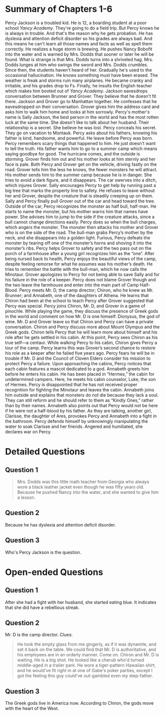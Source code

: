 # Summary of Chapters 1-6
Percy Jackson is a troubled kid. He is 12, a boarding student at a poor school _Yancy Academy_. They're going to do a field trip. But Percy knows he is always in trouble. And that's the reason why he gets probation. He has dyslexia and attention deficit disorder so his grades are always bad. And this means he can't learn all those names and facts as well as spell them correctly. He realizes a huge storm is brewing. He pushes Nancy Bobofit into the water and is warned by Mrs. Dodds that sooner or later he will be found. What is strange is that Mrs. Dodds turns into a shriveled hag. Mrs. Dodds lunges at him who swings the sword and Mrs. Dodds crumbles. Since then, the students haven't heard of her. Gradually he's used to the occasional hallucination. He knows something must have been erased. The weather is freak and storms ruin many airplanes. He became cranky and irritable, and his grades drop to Fs. Finally, he insults the English teacher which makes him booted out of _Yancy Academy_. Jackson eavesdrops conversation between Brunner and Grover. They believe that he doesn't fit there. Jackson and Grover go to Manhattan together. He confesses that he eavesdropped on their conversation. Grover gives him the address card and asks him to walk him home and looks at him sorrowly. Percy's mother's name is Sally Jackson, the best person in the world and has the most rotten luck at the same time. She doesn't like to talk about her husband. Their relationship is a secret. She believe he was lost. Percy conceals his secret. They go on vacation to Montauk. Percy asks about his fathers, knowing his father is kind, handsome, and powerful. He leave before Percy was born. Percy remembers scary things that happened to him. He just doesn't want to tell the truth. His father wants him to go to a summer camp which means saying goodbye for good. The hurricane comes, and the outside is storming. Grover finds him out and his mother looks at him sternly and her face is pale. Both Percy and Grover get on the vehicle, driving fastly on the road. Grover tells him the less he knows, the fewer monsters he will attract. His mother sends him to the summer camp because he is in danger. She tries to avoid a dark figure, and it disappears. The car swerves into a ditch, which injures Grover. Sally encourages Percy to get help by running past a big tree that marks the property line to safety. He refuses to leave without her and Grover, despite the creature that is steadily creeping up on them. Sally and Percy finally pull Grover out of the car and head toward the tree. Outside of the car, Percy recognizes the monster as half bull, half-man. He starts to name the monster, but his mother warns him that names have power. She advises him to jump to the side if the creature attacks, since a bull cannot change directions easily. Percy does so when the bull charges, which angers the monster. The monster then attacks his mother and Grover who is on the side of the road. The bull-man grabs Percy’s mother by the neck, and she disappears into a golden light. Furious, Percy defeats the monster by tearing off one of the monster’s horns and shoving it into the monster’s ribs. Percy helps Grover to safety and the two pass out on the porch of a farmhouse after a young girl recognizes him as the “one”. After being nursed back to health, Percy enjoys the beautiful views of the camp, despite feeling remorse for what he assumes was his mother’s death. He tries to remember the battle with the bull-man, which he now calls the Minotaur. Grover apologizes to Percy for not being able to save Sally and for his failure in the role of a keeper. Percy does not blame Grover though and the two leave the farmhouse and enter into the main part of Camp Half-Blood. Percy meets Mr. D, the camp director; Chiron, who he knew as Mr. Brunner; and Annabeth, one of the daughters of Athena. He learns that Chiron had been at the school to teach Percy after Grover suggested that Percy was special. Percy joins Chiron, Mr. D, and Grover in a game of pinochle. While playing the game, they discuss the presence of Greek gods in the world and comment on how Mr. D is one himself: Dionysus, the god of wine. Mr. D and Grover leave so that Chiron and Percy can have a private conversation. Chiron and Percy discuss more about Mount Olympus and the Greek gods. Chiron tells Percy that he will learn more about himself and his role after he gets settled in his cabin. At this point, Percy sees Chiron as his true self—a centaur. While walking Percy to his cabin, Chiron gives Percy a tour of the camp. Percy learns this was Grover’s second chance to restore his role as a keeper after he failed five years ago. Percy fears he will be in trouble if Mr. D and the Council of Cloven Elders consider his mission to protect Percy a failure. Upon approaching the cabins, Percy notices that each cabin features a mascot dedicated to a god. Annabeth greets him before he enters his cabin. He has been placed in “Hermes,” the cabin for undetermined campers. Here, he meets his cabin counselor, Luke, the son of Hermes. Percy is disappointed that he has not received proper recognition for fighting the Minotaur and leaves the cabin. Annabeth joins him outside and explains that monsters do not die because they lack a soul. They can still reform and he should refer to them as “Kindly Ones,” rather than by their names. Annabeth also points out that Percy would not be here if he were not a half-blood by his father. As they are talking, another girl, Clarisse, the daughter of Ares, provokes Percy and Annabeth into a fight in the bathroom. Percy defends himself by unknowingly manipulating the water to soak Clarisse and her friends. Angered and humiliated, she declares war on Percy. 


# Detailed Questions
## Question 1
>Mrs. Dodds was this little math teacher from  Georgia who always wore a black leather jacket even though he was fifty years old. 
Because he pushed Nancy into the water, and she wanted to give him a lesson. 

## Question 2
Because he has dyslexia and attention deficit disorder. 

## Question 3
Who's Percy Jackson is the question.


# Open-ended Questions
## Question 1
After she had a fight with her husband, she started eating blue. It indicates that she did have a rebellious streak. 

## Question 2
Mr. D is the camp director. 
Clues:
>He took the empty glass from me gingerly, as if it was dynamite, and set it back on the table.
We could find that Mr. D is authoritative, and his employees are in an orderly manner. 
>Come on. Chiron and Mr. D is waiting. 
He is a big shot. 
>He looked like a cherub who'd turned middle-aged in a trailer park. He wore a tiger-pattern Hawaiian shirt, and he would've fit right in at one of Gabe's poker parties, except I got the feeling this guy could've out-gambled even my step-father. 

## Question 3
The Greek gods live in America now. According to Chiron, the gods move with the heart of the West. 

